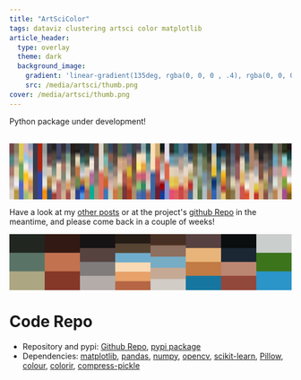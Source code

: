 ```yaml
---
title: "ArtSciColor"
tags: dataviz clustering artsci color matplotlib
article_header:
  type: overlay
  theme: dark
  background_image:
    gradient: 'linear-gradient(135deg, rgba(0, 0, 0 , .4), rgba(0, 0, 0, .4))'
    src: /media/artsci/thumb.png
cover: /media/artsci/thumb.png
---
```


Python package under development!

<br>

<!--more-->

<a href="https://github.com/Chipdelmal/ArtSciColor">
  <img src="https://github.com/Chipdelmal/ArtSciColor/raw/main/ArtSciColor/media/swatches/Art.png" height="100px" width='100%' align="middle"><br>
</a>

Have a look at my [other posts](../dataViz.html) or at the project's [github Repo](https://github.com/Chipdelmal/ArtSciColor) in the meantime, and please come back in a couple of weeks!

<a href="https://github.com/Chipdelmal/ArtSciColor">
  <img src="https://github.com/Chipdelmal/ArtSciColor/raw/main/ArtSciColor/media/swatches/Movies.png" height="100px" width='100%' align="middle"><br>
</a>





<!-- # Intro -->

<!-- ## Code Dev -->


<!-- # Future Work -->



# Code Repo

* Repository and pypi: [Github Repo](https://github.com/Chipdelmal/ArtSciColor), [pypi package](https://pypi.org/project/ArtSciColor/)
* Dependencies: [matplotlib](https://matplotlib.org/), [pandas](https://pandas.pydata.org/), [numpy](https://numpy.org/), [opencv](https://pypi.org/project/opencv-python/), [scikit-learn](https://scikit-learn.org/), [Pillow](https://pypi.org/project/Pillow/), [colour](https://pypi.org/project/colour/), [colorir](https://pypi.org/project/colorir/), [compress-pickle](https://pypi.org/project/compress-pickle/)